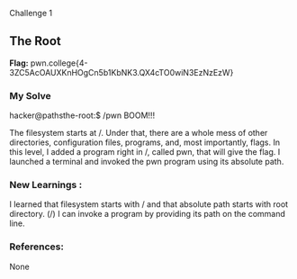 Challenge 1
## The Root

**Flag:**  pwn.college{4-3ZC5AcOAUXKnHOgCn5b1KbNK3.QX4cTO0wiN3EzNzEzW} 

### My Solve
hacker@pathsthe-root:$ /pwn BOOM!!! 

The filesystem starts at /.
Under that, there are a whole mess of other directories, configuration files, programs, and, most importantly, flags. 
In this level, I added a program right in /, called pwn, that will give the flag.
I launched a terminal and invoked the pwn program using its absolute path.

### New Learnings :
I learned that filesystem starts with / and that absolute path starts with root directory. (/) I can invoke a program by providing its path on the command line.

### References:
None
